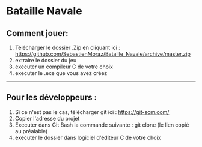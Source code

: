 # Bataille Navale

Comment jouer:
---
1. Télécharger le dossier .Zip en cliquant ici : https://github.com/SebastienMoraz/Bataille_Navale/archive/master.zip
2. extraire le dossier du jeu
3. executer un compileur C de votre choix
4. executer le .exe que vous avez créez 

***

Pour les développeurs :
---
1. Si ce n'est pas le cas, télécharger git ici : https://git-scm.com/
2. Copier l'adresse du projet
3. Executer dans Git Bash la commande suivante : git clone (le lien copié au préalable)
4. executer le dossier dans logiciel d'éditeur C de votre choix




